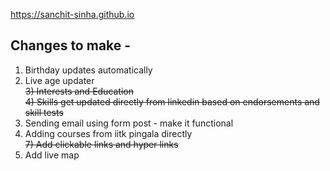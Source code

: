 https://sanchit-sinha.github.io

## Changes to make -
1) Birthday updates automatically 
2) Live age updater  
<strike>3) Interests and Education</strike>   
<strike> 4) Skills get updated directly from linkedin based on endorsements and skill tests </strike>  
5) Sending email using form post - make it functional
6) Adding courses from iitk pingala directly  
<strike>7) Add clickable links and hyper links</strike>  
8) Add live map
 
